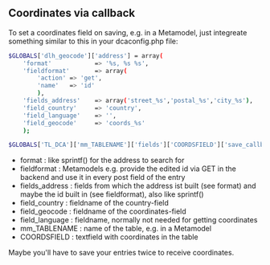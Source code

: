 Coordinates via callback
---

To set a coordinates field on saving, e.g. in a Metamodel, just integreate something similar to this in your dcaconfig.php file:

```sh
$GLOBALS['dlh_geocode']['address'] = array(
	'format'            => '%s, %s %s',
	'fieldformat'       => array(
		'action' => 'get',
		'name'   => 'id'
		),
	'fields_address'    => array('street_%s','postal_%s','city_%s'),
	'field_country'     => 'country',
	'field_language'    => '',
	'field_geocode'     => 'coords_%s'
	);

$GLOBALS['TL_DCA']['mm_TABLENAME']['fields']['COORDSFIELD']['save_callback'][] = array('VHUG\DlhGoogleMapsBundle\GeoCode','callbackCoordinates');
```

- format : like sprintf() for the address to search for
- fieldformat : Metamodels e.g. provide the edited id via GET in the backend and use it in every post field of the entry
- fields_address : fields from which the address ist built (see format) and maybe the id built in (see fieldformat), also like sprintf()
- field_country : fieldname of  the country-field
- field_geocode : fieldname of  the coordinates-field
- field_language : fieldname, normally not needed for getting coordinates
- mm_TABLENAME : name of the table, e.g. in a Metamodel
- COORDSFIELD : textfield with coordinates in the table

Maybe you'll have to save your entries twice to receive coordinates.